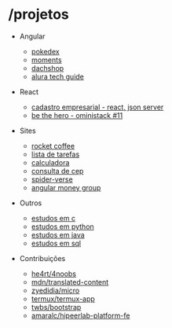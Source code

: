 # /projetos

- Angular
  - [pokedex](https://github.com/alan-chris/pokedex)
  - [moments](https://github.com/alan-chris/moments)
  - [dachshop](https://github.com/alan-chris/dachshop)
  - [alura tech guide](https://github.com/alan-chris/Front-end-Angular)

- React
  - [cadastro empresarial - react, json server](https://github.com/alan-chris/cadastro-empresarial)
  - [be the hero - oministack #11](https://github.com/alan-chris/be-the-hero)

- Sites
  - [rocket coffee](https://github.com/alan-chris/rocket-coffee)
  - [lista de tarefas](https://github.com/alan-chris/lista-de-tarefas)
  - [calculadora](https://github.com/alan-chris/calculadora)
  - [consulta de cep](https://github.com/alan-chris/consulta-de-cep)
  - [spider-verse](https://github.com/alan-chris/spider-verse)
  - [angular money group](https://github.com/alan-chris/angular-money-group)
  
- Outros
  - [estudos em c](https://github.com/alan-chris/estudos-em-c)
  - [estudos em python](https://github.com/alan-chris/estudos-em-python)
  - [estudos em java](https://github.com/alan-chris/estudos-em-java)
  - [estudos em sql](https://github.com/alan-chris/estudos-em-sql)

- Contribuições
  - [he4rt/4noobs](https://github.com/he4rt/4noobs)
  - [mdn/translated-content](https://github.com/mdn/translated-content)
  - [zyedidia/micro](https://github.com/zyedidia/micro)
  - [termux/termux-app](https://github.com/termux/termux-app)
  - [twbs/bootstrap](https://github.com/twbs/bootstrap)
  - [amaralc/hipeerlab-platform-fe](https://github.com/amaralc/hipeerlab-platform-fe)
